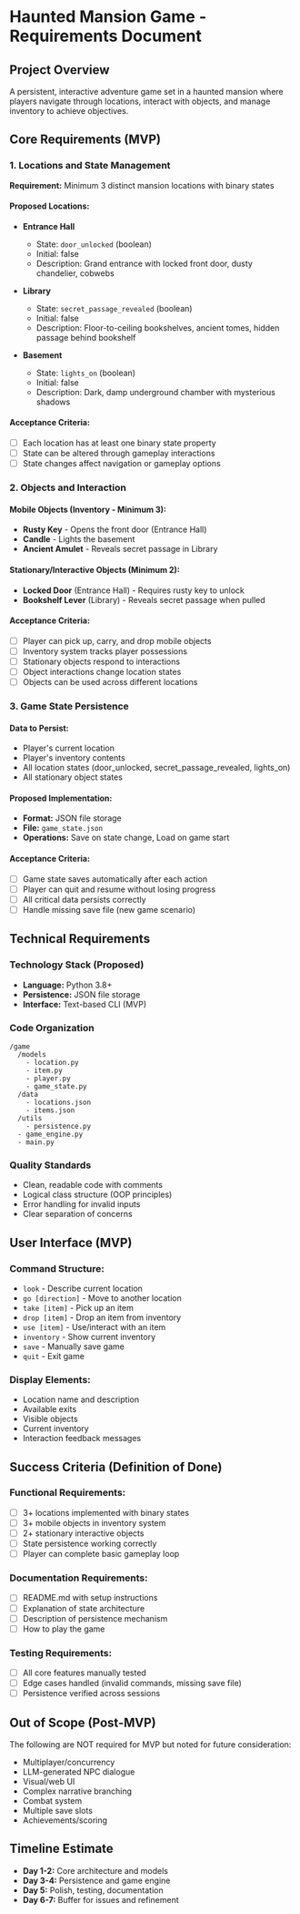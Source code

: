 # Haunted Mansion Game - Requirements Document

## Project Overview
A persistent, interactive adventure game set in a haunted mansion where players navigate through locations, interact with objects, and manage inventory to achieve objectives.

## Core Requirements (MVP)

### 1. Locations and State Management
**Requirement:** Minimum 3 distinct mansion locations with binary states

#### Proposed Locations:
- **Entrance Hall**
  - State: `door_unlocked` (boolean)
  - Initial: false
  - Description: Grand entrance with locked front door, dusty chandelier, cobwebs

- **Library**
  - State: `secret_passage_revealed` (boolean)
  - Initial: false
  - Description: Floor-to-ceiling bookshelves, ancient tomes, hidden passage behind bookshelf

- **Basement**
  - State: `lights_on` (boolean)
  - Initial: false
  - Description: Dark, damp underground chamber with mysterious shadows

#### Acceptance Criteria:
- [ ] Each location has at least one binary state property
- [ ] State can be altered through gameplay interactions
- [ ] State changes affect navigation or gameplay options

### 2. Objects and Interaction

#### Mobile Objects (Inventory - Minimum 3):
- **Rusty Key** - Opens the front door (Entrance Hall)
- **Candle** - Lights the basement
- **Ancient Amulet** - Reveals secret passage in Library

#### Stationary/Interactive Objects (Minimum 2):
- **Locked Door** (Entrance Hall) - Requires rusty key to unlock
- **Bookshelf Lever** (Library) - Reveals secret passage when pulled

#### Acceptance Criteria:
- [ ] Player can pick up, carry, and drop mobile objects
- [ ] Inventory system tracks player possessions
- [ ] Stationary objects respond to interactions
- [ ] Object interactions change location states
- [ ] Objects can be used across different locations

### 3. Game State Persistence

#### Data to Persist:
- Player's current location
- Player's inventory contents
- All location states (door_unlocked, secret_passage_revealed, lights_on)
- All stationary object states

#### Proposed Implementation:
- **Format:** JSON file storage
- **File:** `game_state.json`
- **Operations:** Save on state change, Load on game start

#### Acceptance Criteria:
- [ ] Game state saves automatically after each action
- [ ] Player can quit and resume without losing progress
- [ ] All critical data persists correctly
- [ ] Handle missing save file (new game scenario)

## Technical Requirements

### Technology Stack (Proposed)
- **Language:** Python 3.8+
- **Persistence:** JSON file storage
- **Interface:** Text-based CLI (MVP)

### Code Organization
```
/game
  /models
    - location.py
    - item.py
    - player.py
    - game_state.py
  /data
    - locations.json
    - items.json
  /utils
    - persistence.py
  - game_engine.py
  - main.py
```

### Quality Standards
- Clean, readable code with comments
- Logical class structure (OOP principles)
- Error handling for invalid inputs
- Clear separation of concerns

## User Interface (MVP)

### Command Structure:
- `look` - Describe current location
- `go [direction]` - Move to another location
- `take [item]` - Pick up an item
- `drop [item]` - Drop an item from inventory
- `use [item]` - Use/interact with an item
- `inventory` - Show current inventory
- `save` - Manually save game
- `quit` - Exit game

### Display Elements:
- Location name and description
- Available exits
- Visible objects
- Current inventory
- Interaction feedback messages

## Success Criteria (Definition of Done)

### Functional Requirements:
- [ ] 3+ locations implemented with binary states
- [ ] 3+ mobile objects in inventory system
- [ ] 2+ stationary interactive objects
- [ ] State persistence working correctly
- [ ] Player can complete basic gameplay loop

### Documentation Requirements:
- [ ] README.md with setup instructions
- [ ] Explanation of state architecture
- [ ] Description of persistence mechanism
- [ ] How to play the game

### Testing Requirements:
- [ ] All core features manually tested
- [ ] Edge cases handled (invalid commands, missing save file)
- [ ] Persistence verified across sessions

## Out of Scope (Post-MVP)

The following are NOT required for MVP but noted for future consideration:
- Multiplayer/concurrency
- LLM-generated NPC dialogue
- Visual/web UI
- Complex narrative branching
- Combat system
- Multiple save slots
- Achievements/scoring

## Timeline Estimate

- **Day 1-2:** Core architecture and models
- **Day 3-4:** Persistence and game engine
- **Day 5:** Polish, testing, documentation
- **Day 6-7:** Buffer for issues and refinement
